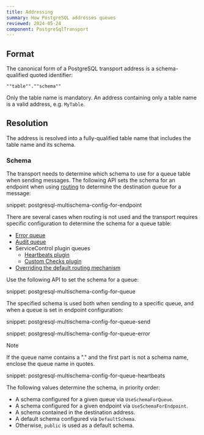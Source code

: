 ```yaml
---
title: Addressing
summary: How PostgreSQL addresses queues
reviewed: 2024-05-24
component: PostgreSqlTransport
---
```


## Format

The canonical form of a PostgreSQL transport address is a schema-qualified quoted identifier:

```text
""table"".""schema""
```

Only the table name is mandatory. An address containing only a table name is a valid address, e.g. `MyTable`.

## Resolution

The address is resolved into a fully-qualified table name that includes the table name and its schema.

### Schema

The transport needs to determine which schema to use for a queue table when sending messages. The following API sets the schema for an endpoint when using [routing](/nservicebus/messaging/routing.md) to determine the destination queue for a message:

snippet: postgresql-multischema-config-for-endpoint

There are several cases when routing is not used and the transport requires specific configuration to determine the schema for a queue table:

- [Error queue](/nservicebus/recoverability/configure-error-handling.md#configure-the-error-queue-address)
- [Audit queue](/nservicebus/operations/auditing.md#configuring-auditing)
- ServiceControl plugin queues
  - [Heartbeats plugin](/monitoring/heartbeats/install-plugin.md)
  - [Custom Checks plugin](/monitoring/custom-checks/install-plugin.md)
- [Overriding the default routing mechanism](/nservicebus/messaging/send-a-message.md#overriding-the-default-routing)

Use the following API to set the schema for a queue:

snippet: postgresql-multischema-config-for-queue

The specified schema is used both when sending to a specific queue, and when a queue is set in endpoint configuration:

snippet: postgresql-multischema-config-for-queue-send

snippet: postgresql-multischema-config-for-queue-error

> [!NOTE]
> If the queue name contains a "." and the first part is not a schema name, enclose the queue name in quotes.

snippet: postgresql-multischema-config-for-queue-heartbeats

The following values determine the schema, in priority order:

* A schema configured for a given queue via `UseSchemaForQueue`.
* A schema configured for a given endpoint via `UseSchemaForEndpoint`.
* A schema contained in the destination address.
* A default schema configured via `DefaultSchema`.
* Otherwise, `public` is used as a default schema.
